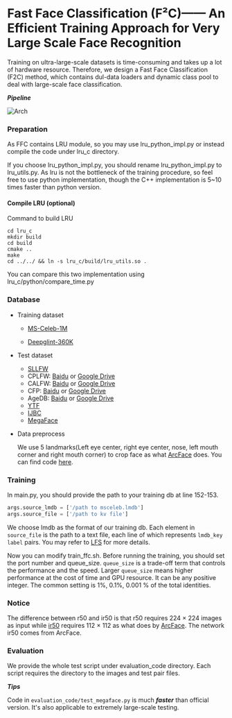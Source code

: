 # Fast Face Classification (F²C)—— An Efficient Training Approach for Very Large Scale Face Recognition

Training on ultra-large-scale datasets is time-consuming and takes up a lot of hardware resource. Therefore, we design a Fast Face Classification (F2C) method, which contains dul-data loaders and dynamic class pool to deal with large-scale face classification.

***Pipeline***

![Arch](source/pipe.jpg)
### Preparation
As FFC contains LRU module, so you may use lru_python_impl.py or instead 
compile the code under lru_c directory. 

If you choose lru_python_impl.py, you should rename lru_python_impl.py to lru_utils.py.
As lru is not the bottleneck of the training procedure, so feel free to use python implementation, though
the C++ implementation is 5~10 times faster than python version.

#### Compile LRU (optional)
Command to build LRU
``` shell
cd lru_c
mkdir build
cd build
cmake ..
make
cd ../../ && ln -s lru_c/build/lru_utils.so .
```
You can compare this two implementation using lru_c/python/compare_time.py
### Database
* Training dataset

     * [MS-Celeb-1M](https://github.com/deepinsight/insightface/tree/master/challenges/iccv19-lfr)

     * [Deepglint-360K](https://github.com/deepinsight/insightface/tree/master/recognition/partial_fc#Glint360K)

* Test dataset
    * [SLLFW](http://whdeng.cn/SLLFW/pair_SLLFW.txt)
    * CPLFW: [Baidu](https://pan.baidu.com/s/1i6iHztN)  or [Google Drive](https://drive.google.com/file/d/1aInOZtuvKkiV-Gtitcv1-daZshL-8PAE/view?usp=sharing)
    * CALFW: [Baidu](http://pan.baidu.com/s/1ge6wFuV) or [Google Drive](https://drive.google.com/file/d/1_cYgy7VFCy6JqkR8EvOxCVS02jHN1ozm/view?usp=sharing)
    * CFP: [Baidu](https://pan.baidu.com/s/1lID0Oe9zE6RvlAdhtBlP1w) or [Google Drive](https://drive.google.com/file/d/13MPwlCqjiO6OqZWQkyHl0CjcJa4UEnEy/view?usp=sharing)
    * AgeDB: [Baidu](https://pan.baidu.com/s/1vf08K1C5CSF4w0YpF5KEww) or [Google Drive](https://drive.google.com/file/d/15el0xh5E6tSYJQ1KurAGgfggNjqg_t6d/view?usp=sharing)
    * [YTF](https://www.cs.tau.ac.il/~wolf/ytfaces/index.html#download)
    * [IJBC](https://nigos.nist.gov/facechallenges/data/IJBC/IJB-C_Protocols_update.tar.gz)
    * [MegaFace](http://megaface.cs.washington.edu/)
  
* Data preprocess

  We use 5 landmarks(Left eye center, right eye center, nose, left mouth corner and right mouth corner) to crop face as what [ArcFace](https://github.com/deepinsight/insightface) does. You can find code [here](https://github.com/JDAI-CV/FaceX-Zoo/blob/37c1e27c5833bf3bfc4dc4e68e2fa01380d6609b/face_sdk/core/image_cropper/arcface_cropper/FaceRecImageCropper.py#L95).

### Training
In main.py, you should provide the path to your training db at line 152-153.
```Python
args.source_lmdb = ['/path to msceleb.lmdb']
args.source_file = ['/path to kv file']
```

We choose lmdb as the format of our training db. Each element in ``source_file`` is the path to a text file, each line of which represents ```lmdb_key label``` pairs. 
You may refer to [LFS](https://github.com/tiandunx/loss_function_search) 
for more details.


Now you can modify train_ffc.sh. Before running the training, you should set the port number and queue_size.
``queue_size`` is a trade-off term that controls the performance and the speed. Larger ```queue_size``` means higher performance at the cost of time and GPU resource.
It can be any positive integer. The common setting is 1%, 0.1%, 0.001 % of the total identities.

### Notice
The difference between r50 and ir50 is that r50 requires 224 × 224 images as input while [ir50](https://github.com/deepinsight/insightface/tree/master/recognition/arcface_torch/backbones) requires 112 × 112 as what does by [ArcFace](https://github.com/deepinsight/insightface). The network ir50 comes from ArcFace. 
### Evaluation
We provide the whole test script under evaluation_code directory. Each script requires the directory to the images and test pair files. 

***__Tips__***

Code in ```evaluation_code/test_megaface.py``` is much ***faster*** than official version. It's also applicable to extremely large-scale testing.
